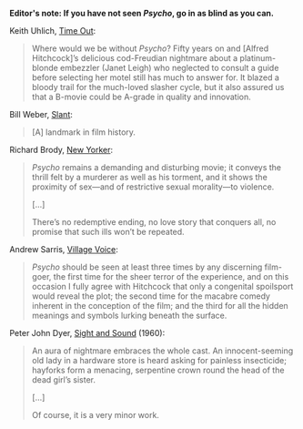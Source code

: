 <!-- Psycho -->

**Editor's note: If you have not seen *Psycho*, go in as blind as you can.**

Keith Uhlich, [Time Out](https://www.timeout.com/movies/psycho-1):

> Where would we be without *Psycho*? Fifty years on and [Alfred Hitchcock]’s delicious cod-Freudian nightmare about a platinum-blonde embezzler (Janet Leigh) who neglected to consult a guide before selecting her motel still has much to answer for. It blazed a bloody trail for the much-loved slasher cycle, but it also assured us that a B-movie could be A-grade in quality and innovation.

Bill Weber, [Slant](https://www.slantmagazine.com/film/psycho/):

> [A] landmark in film history.

Richard Brody, [New Yorker](https://www.newyorker.com/culture/richard-brody/the-greatness-of-psycho):

> *Psycho* remains a demanding and disturbing movie; it conveys the thrill felt by a murderer as well as his torment, and it shows the proximity of sex—and of restrictive sexual morality—to violence.
>
> [...]
>
> There’s no redemptive ending, no love story that conquers all, no promise that such ills won’t be repeated.

Andrew Sarris, [Village Voice](https://www.newyorker.com/culture/richard-brody/the-greatness-of-psycho):

> *Psycho* should be seen at least three times by any discerning film-goer, the first time for the sheer terror of the experience, and on this occasion I fully agree with Hitchcock that only a congenital spoilsport would reveal the plot; the second time for the macabre comedy inherent in the conception of the film; and the third for all the hidden meanings and symbols lurking beneath the surface.

Peter John Dyer, [Sight and Sound](https://archive.org/details/Sight_and_Sound_1960_10_BFI_GB/page/n43/mode/2up) (1960):

> An aura of nightmare embraces the whole cast. An innocent-seeming old lady in a hardware store is heard asking for painless insecticide; hayforks form a menacing, serpentine crown round the head of the dead girl’s sister.
>
> [...]
>
> Of course, it is a very minor work.
